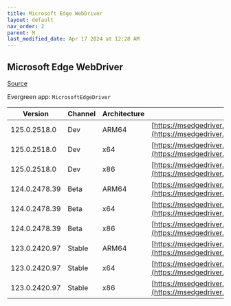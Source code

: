 ```yaml
---
title: Microsoft Edge WebDriver
layout: default
nav_order: 2
parent: M
last_modified_date: Apr 17 2024 at 12:28 AM
---
```


## Microsoft Edge WebDriver

[Source](https://www.microsoft.com/edge)

Evergreen app: `MicrosoftEdgeDriver`

| Version       | Channel | Architecture | URI                                                                                                                                            |
| ------------- | ------- | ------------ | ---------------------------------------------------------------------------------------------------------------------------------------------- |
| 125.0.2518.0  | Dev     | ARM64        | [https://msedgedriver.azureedge.net/125.0.2518.0/edgedriver_arm64.zip](https://msedgedriver.azureedge.net/125.0.2518.0/edgedriver_arm64.zip)   |
| 125.0.2518.0  | Dev     | x64          | [https://msedgedriver.azureedge.net/125.0.2518.0/edgedriver_win64.zip](https://msedgedriver.azureedge.net/125.0.2518.0/edgedriver_win64.zip)   |
| 125.0.2518.0  | Dev     | x86          | [https://msedgedriver.azureedge.net/125.0.2518.0/edgedriver_win32.zip](https://msedgedriver.azureedge.net/125.0.2518.0/edgedriver_win32.zip)   |
| 124.0.2478.39 | Beta    | ARM64        | [https://msedgedriver.azureedge.net/124.0.2478.39/edgedriver_arm64.zip](https://msedgedriver.azureedge.net/124.0.2478.39/edgedriver_arm64.zip) |
| 124.0.2478.39 | Beta    | x64          | [https://msedgedriver.azureedge.net/124.0.2478.39/edgedriver_win64.zip](https://msedgedriver.azureedge.net/124.0.2478.39/edgedriver_win64.zip) |
| 124.0.2478.39 | Beta    | x86          | [https://msedgedriver.azureedge.net/124.0.2478.39/edgedriver_win32.zip](https://msedgedriver.azureedge.net/124.0.2478.39/edgedriver_win32.zip) |
| 123.0.2420.97 | Stable  | ARM64        | [https://msedgedriver.azureedge.net/123.0.2420.97/edgedriver_arm64.zip](https://msedgedriver.azureedge.net/123.0.2420.97/edgedriver_arm64.zip) |
| 123.0.2420.97 | Stable  | x64          | [https://msedgedriver.azureedge.net/123.0.2420.97/edgedriver_win64.zip](https://msedgedriver.azureedge.net/123.0.2420.97/edgedriver_win64.zip) |
| 123.0.2420.97 | Stable  | x86          | [https://msedgedriver.azureedge.net/123.0.2420.97/edgedriver_win32.zip](https://msedgedriver.azureedge.net/123.0.2420.97/edgedriver_win32.zip) |
